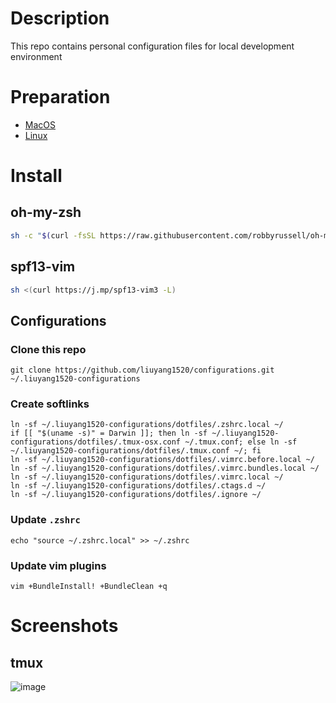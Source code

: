 # Description
This repo contains personal configuration files for local development environment

# Preparation
- [MacOS](instructions/macos.md)
- [Linux](instructions/linux.md)

# Install
## oh-my-zsh
```bash
sh -c "$(curl -fsSL https://raw.githubusercontent.com/robbyrussell/oh-my-zsh/master/tools/install.sh)"
```

## spf13-vim
```bash
sh <(curl https://j.mp/spf13-vim3 -L)
```

## Configurations
### Clone this repo
```
git clone https://github.com/liuyang1520/configurations.git  ~/.liuyang1520-configurations
```

### Create softlinks
```
ln -sf ~/.liuyang1520-configurations/dotfiles/.zshrc.local ~/
if [[ "$(uname -s)" = Darwin ]]; then ln -sf ~/.liuyang1520-configurations/dotfiles/.tmux-osx.conf ~/.tmux.conf; else ln -sf ~/.liuyang1520-configurations/dotfiles/.tmux.conf ~/; fi
ln -sf ~/.liuyang1520-configurations/dotfiles/.vimrc.before.local ~/
ln -sf ~/.liuyang1520-configurations/dotfiles/.vimrc.bundles.local ~/
ln -sf ~/.liuyang1520-configurations/dotfiles/.vimrc.local ~/
ln -sf ~/.liuyang1520-configurations/dotfiles/.ctags.d ~/
ln -sf ~/.liuyang1520-configurations/dotfiles/.ignore ~/
```

### Update `.zshrc`
```
echo "source ~/.zshrc.local" >> ~/.zshrc
```

### Update vim plugins
```
vim +BundleInstall! +BundleClean +q
```


# Screenshots
## tmux
![image](https://user-images.githubusercontent.com/8689754/49188903-97c0be00-f329-11e8-865d-11e5081a34fd.png)
